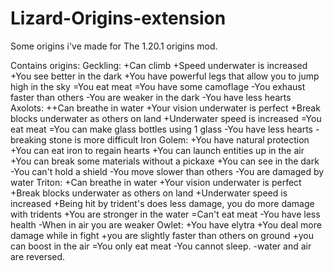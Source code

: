 # Lizard-Origins-extension
Some origins i've made for The 1.20.1 origins mod.

Contains origins:
Geckling: 
+Can climb 
+Speed underwater is increased
+You see better in the dark
+You have powerful legs that allow you to jump high in the sky
=You eat meat
=You have some camoflage
-You exhaust faster than others
-You are weaker in the dark
-You have less hearts
Axolots: 
++Can breathe in water 
+Your vision underwater is perfect 
+Break blocks underwater as others on land
+Underwater speed is increased
=You eat meat
=You can make glass bottles using 1 glass
-You have less hearts
-breaking stone is more difficult
Iron Golem: 
+You have natural protection
+You can eat iron to regain hearts
+You can launch entities up in the air
+You can break some materials without a pickaxe
+You can see in the dark
-You can't hold a shield
-You move slower than others
-You are damaged by water
Triton: 
+Can breathe in water 
+Your vision underwater is perfect 
+Break blocks underwater as others on land
+Underwater speed is increased
+Being hit by trident's does less damage, you do more damage with tridents
+You are stronger in the water
=Can't eat meat
-You have less health
-When in air you are weaker
Owlet:
+You have elytra
+You deal more damage while in fight
+you are slightly faster than others on ground
+you can boost in the air
=You only eat meat
-You cannot sleep.
-water and air are reversed.
